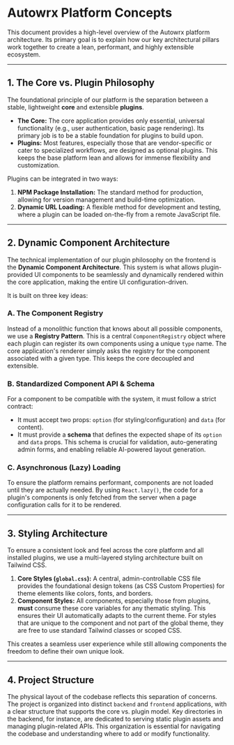 # Autowrx Platform Concepts

This document provides a high-level overview of the Autowrx platform architecture. Its primary goal is to explain how our key architectural pillars work together to create a lean, performant, and highly extensible ecosystem.

---

## 1. The Core vs. Plugin Philosophy

The foundational principle of our platform is the separation between a stable, lightweight **core** and extensible **plugins**.

-   **The Core:** The core application provides only essential, universal functionality (e.g., user authentication, basic page rendering). Its primary job is to be a stable foundation for plugins to build upon.
-   **Plugins:** Most features, especially those that are vendor-specific or cater to specialized workflows, are designed as optional plugins. This keeps the base platform lean and allows for immense flexibility and customization.

Plugins can be integrated in two ways:
1.  **NPM Package Installation:** The standard method for production, allowing for version management and build-time optimization.
2.  **Dynamic URL Loading:** A flexible method for development and testing, where a plugin can be loaded on-the-fly from a remote JavaScript file.

---

## 2. Dynamic Component Architecture

The technical implementation of our plugin philosophy on the frontend is the **Dynamic Component Architecture**. This system is what allows plugin-provided UI components to be seamlessly and dynamically rendered within the core application, making the entire UI configuration-driven.

It is built on three key ideas:

### A. The Component Registry
Instead of a monolithic function that knows about all possible components, we use a **Registry Pattern**. This is a central `ComponentRegistry` object where each plugin can register its own components using a unique `type` name. The core application's renderer simply asks the registry for the component associated with a given type. This keeps the core decoupled and extensible.

### B. Standardized Component API & Schema
For a component to be compatible with the system, it must follow a strict contract:
-   It must accept two props: `option` (for styling/configuration) and `data` (for content).
-   It must provide a **schema** that defines the expected shape of its `option` and `data` props. This schema is crucial for validation, auto-generating admin forms, and enabling reliable AI-powered layout generation.

### C. Asynchronous (Lazy) Loading
To ensure the platform remains performant, components are not loaded until they are actually needed. By using `React.lazy()`, the code for a plugin's components is only fetched from the server when a page configuration calls for it to be rendered.

---

## 3. Styling Architecture

To ensure a consistent look and feel across the core platform and all installed plugins, we use a multi-layered styling architecture built on Tailwind CSS.

1.  **Core Styles (`global.css`):** A central, admin-controllable CSS file provides the foundational design tokens (as CSS Custom Properties) for theme elements like colors, fonts, and borders.
2.  **Component Styles:** All components, especially those from plugins, **must** consume these core variables for any thematic styling. This ensures their UI automatically adapts to the current theme. For styles that are unique to the component and not part of the global theme, they are free to use standard Tailwind classes or scoped CSS.

This creates a seamless user experience while still allowing components the freedom to define their own unique look.

---

## 4. Project Structure

The physical layout of the codebase reflects this separation of concerns. The project is organized into distinct `backend` and `frontend` applications, with a clear structure that supports the core vs. plugin model. Key directories in the backend, for instance, are dedicated to serving static plugin assets and managing plugin-related APIs. This organization is essential for navigating the codebase and understanding where to add or modify functionality.
